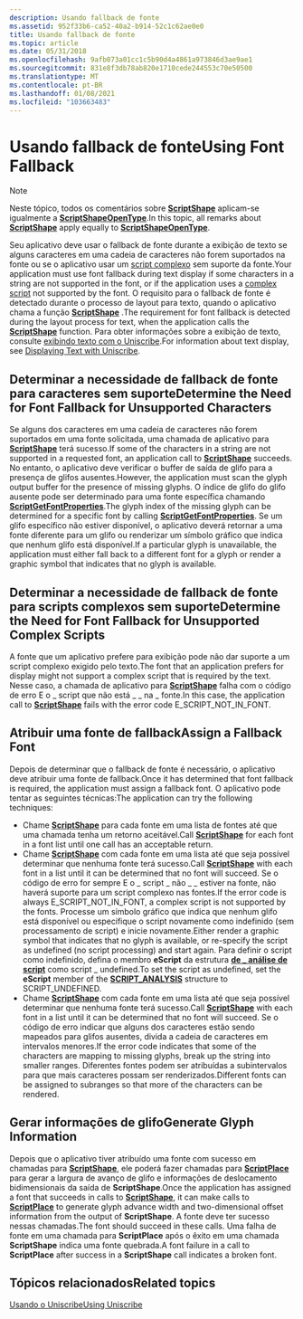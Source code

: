 ```yaml
---
description: Usando fallback de fonte
ms.assetid: 952f33b6-ca52-40a2-b914-52c1c62ae0e0
title: Usando fallback de fonte
ms.topic: article
ms.date: 05/31/2018
ms.openlocfilehash: 9afb073a01cc1c5b90d4a4861a973846d3ae9ae1
ms.sourcegitcommit: 831e8f3db78ab820e1710cede244553c70e50500
ms.translationtype: MT
ms.contentlocale: pt-BR
ms.lasthandoff: 01/08/2021
ms.locfileid: "103663483"
---
```

# <a name="using-font-fallback"></a><span data-ttu-id="2f16b-103">Usando fallback de fonte</span><span class="sxs-lookup"><span data-stu-id="2f16b-103">Using Font Fallback</span></span>

> [!Note]  
> <span data-ttu-id="2f16b-104">Neste tópico, todos os comentários sobre [**ScriptShape**](/windows/desktop/api/Usp10/nf-usp10-scriptshape) aplicam-se igualmente a [**ScriptShapeOpenType**](/windows/desktop/api/Usp10/nf-usp10-scriptshapeopentype).</span><span class="sxs-lookup"><span data-stu-id="2f16b-104">In this topic, all remarks about [**ScriptShape**](/windows/desktop/api/Usp10/nf-usp10-scriptshape) apply equally to [**ScriptShapeOpenType**](/windows/desktop/api/Usp10/nf-usp10-scriptshapeopentype).</span></span>

 

<span data-ttu-id="2f16b-105">Seu aplicativo deve usar o fallback de fonte durante a exibição de texto se alguns caracteres em uma cadeia de caracteres não forem suportados na fonte ou se o aplicativo usar um [script complexo](uniscribe-glossary.md) sem suporte da fonte.</span><span class="sxs-lookup"><span data-stu-id="2f16b-105">Your application must use font fallback during text display if some characters in a string are not supported in the font, or if the application uses a [complex script](uniscribe-glossary.md) not supported by the font.</span></span> <span data-ttu-id="2f16b-106">O requisito para o fallback de fonte é detectado durante o processo de layout para texto, quando o aplicativo chama a função [**ScriptShape**](/windows/desktop/api/Usp10/nf-usp10-scriptshape) .</span><span class="sxs-lookup"><span data-stu-id="2f16b-106">The requirement for font fallback is detected during the layout process for text, when the application calls the [**ScriptShape**](/windows/desktop/api/Usp10/nf-usp10-scriptshape) function.</span></span> <span data-ttu-id="2f16b-107">Para obter informações sobre a exibição de texto, consulte [exibindo texto com o Uniscribe](displaying-text-with-uniscribe.md).</span><span class="sxs-lookup"><span data-stu-id="2f16b-107">For information about text display, see [Displaying Text with Uniscribe](displaying-text-with-uniscribe.md).</span></span>

## <a name="determine-the-need-for-font-fallback-for-unsupported-characters"></a><span data-ttu-id="2f16b-108">Determinar a necessidade de fallback de fonte para caracteres sem suporte</span><span class="sxs-lookup"><span data-stu-id="2f16b-108">Determine the Need for Font Fallback for Unsupported Characters</span></span>

<span data-ttu-id="2f16b-109">Se alguns dos caracteres em uma cadeia de caracteres não forem suportados em uma fonte solicitada, uma chamada de aplicativo para [**ScriptShape**](/windows/desktop/api/Usp10/nf-usp10-scriptshape) terá sucesso.</span><span class="sxs-lookup"><span data-stu-id="2f16b-109">If some of the characters in a string are not supported in a requested font, an application call to [**ScriptShape**](/windows/desktop/api/Usp10/nf-usp10-scriptshape) succeeds.</span></span> <span data-ttu-id="2f16b-110">No entanto, o aplicativo deve verificar o buffer de saída de glifo para a presença de glifos ausentes.</span><span class="sxs-lookup"><span data-stu-id="2f16b-110">However, the application must scan the glyph output buffer for the presence of missing glyphs.</span></span> <span data-ttu-id="2f16b-111">O índice de glifo do glifo ausente pode ser determinado para uma fonte específica chamando [**ScriptGetFontProperties**](/windows/desktop/api/Usp10/nf-usp10-scriptgetfontproperties).</span><span class="sxs-lookup"><span data-stu-id="2f16b-111">The glyph index of the missing glyph can be determined for a specific font by calling [**ScriptGetFontProperties**](/windows/desktop/api/Usp10/nf-usp10-scriptgetfontproperties).</span></span> <span data-ttu-id="2f16b-112">Se um glifo específico não estiver disponível, o aplicativo deverá retornar a uma fonte diferente para um glifo ou renderizar um símbolo gráfico que indica que nenhum glifo está disponível.</span><span class="sxs-lookup"><span data-stu-id="2f16b-112">If a particular glyph is unavailable, the application must either fall back to a different font for a glyph or render a graphic symbol that indicates that no glyph is available.</span></span>

## <a name="determine-the-need-for-font-fallback-for-unsupported-complex-scripts"></a><span data-ttu-id="2f16b-113">Determinar a necessidade de fallback de fonte para scripts complexos sem suporte</span><span class="sxs-lookup"><span data-stu-id="2f16b-113">Determine the Need for Font Fallback for Unsupported Complex Scripts</span></span>

<span data-ttu-id="2f16b-114">A fonte que um aplicativo prefere para exibição pode não dar suporte a um script complexo exigido pelo texto.</span><span class="sxs-lookup"><span data-stu-id="2f16b-114">The font that an application prefers for display might not support a complex script that is required by the text.</span></span> <span data-ttu-id="2f16b-115">Nesse caso, a chamada de aplicativo para [**ScriptShape**](/windows/desktop/api/Usp10/nf-usp10-scriptshape) falha com o código de erro E o \_ script que não está \_ \_ na \_ fonte.</span><span class="sxs-lookup"><span data-stu-id="2f16b-115">In this case, the application call to [**ScriptShape**](/windows/desktop/api/Usp10/nf-usp10-scriptshape) fails with the error code E\_SCRIPT\_NOT\_IN\_FONT.</span></span>

## <a name="assign-a-fallback-font"></a><span data-ttu-id="2f16b-116">Atribuir uma fonte de fallback</span><span class="sxs-lookup"><span data-stu-id="2f16b-116">Assign a Fallback Font</span></span>

<span data-ttu-id="2f16b-117">Depois de determinar que o fallback de fonte é necessário, o aplicativo deve atribuir uma fonte de fallback.</span><span class="sxs-lookup"><span data-stu-id="2f16b-117">Once it has determined that font fallback is required, the application must assign a fallback font.</span></span> <span data-ttu-id="2f16b-118">O aplicativo pode tentar as seguintes técnicas:</span><span class="sxs-lookup"><span data-stu-id="2f16b-118">The application can try the following techniques:</span></span>

-   <span data-ttu-id="2f16b-119">Chame [**ScriptShape**](/windows/desktop/api/Usp10/nf-usp10-scriptshape) para cada fonte em uma lista de fontes até que uma chamada tenha um retorno aceitável.</span><span class="sxs-lookup"><span data-stu-id="2f16b-119">Call [**ScriptShape**](/windows/desktop/api/Usp10/nf-usp10-scriptshape) for each font in a font list until one call has an acceptable return.</span></span>
-   <span data-ttu-id="2f16b-120">Chame [**ScriptShape**](/windows/desktop/api/Usp10/nf-usp10-scriptshape) com cada fonte em uma lista até que seja possível determinar que nenhuma fonte terá sucesso.</span><span class="sxs-lookup"><span data-stu-id="2f16b-120">Call [**ScriptShape**](/windows/desktop/api/Usp10/nf-usp10-scriptshape) with each font in a list until it can be determined that no font will succeed.</span></span> <span data-ttu-id="2f16b-121">Se o código de erro for sempre E o \_ script \_ não \_ \_ estiver na fonte, não haverá suporte para um script complexo nas fontes.</span><span class="sxs-lookup"><span data-stu-id="2f16b-121">If the error code is always E\_SCRIPT\_NOT\_IN\_FONT, a complex script is not supported by the fonts.</span></span> <span data-ttu-id="2f16b-122">Processe um símbolo gráfico que indica que nenhum glifo está disponível ou especifique o script novamente como indefinido (sem processamento de script) e inicie novamente.</span><span class="sxs-lookup"><span data-stu-id="2f16b-122">Either render a graphic symbol that indicates that no glyph is available, or re-specify the script as undefined (no script processing) and start again.</span></span> <span data-ttu-id="2f16b-123">Para definir o script como indefinido, defina o membro **eScript** da estrutura [**de \_ análise de script**](/windows/win32/api/usp10/ns-usp10-script_analysis) como script \_ undefined.</span><span class="sxs-lookup"><span data-stu-id="2f16b-123">To set the script as undefined, set the **eScript** member of the [**SCRIPT\_ANALYSIS**](/windows/win32/api/usp10/ns-usp10-script_analysis) structure to SCRIPT\_UNDEFINED.</span></span>
-   <span data-ttu-id="2f16b-124">Chame [**ScriptShape**](/windows/desktop/api/Usp10/nf-usp10-scriptshape) com cada fonte em uma lista até que seja possível determinar que nenhuma fonte terá sucesso.</span><span class="sxs-lookup"><span data-stu-id="2f16b-124">Call [**ScriptShape**](/windows/desktop/api/Usp10/nf-usp10-scriptshape) with each font in a list until it can be determined that no font will succeed.</span></span> <span data-ttu-id="2f16b-125">Se o código de erro indicar que alguns dos caracteres estão sendo mapeados para glifos ausentes, divida a cadeia de caracteres em intervalos menores.</span><span class="sxs-lookup"><span data-stu-id="2f16b-125">If the error code indicates that some of the characters are mapping to missing glyphs, break up the string into smaller ranges.</span></span> <span data-ttu-id="2f16b-126">Diferentes fontes podem ser atribuídas a subintervalos para que mais caracteres possam ser renderizados.</span><span class="sxs-lookup"><span data-stu-id="2f16b-126">Different fonts can be assigned to subranges so that more of the characters can be rendered.</span></span>

## <a name="generate-glyph-information"></a><span data-ttu-id="2f16b-127">Gerar informações de glifo</span><span class="sxs-lookup"><span data-stu-id="2f16b-127">Generate Glyph Information</span></span>

<span data-ttu-id="2f16b-128">Depois que o aplicativo tiver atribuído uma fonte com sucesso em chamadas para [**ScriptShape**](/windows/desktop/api/Usp10/nf-usp10-scriptshape), ele poderá fazer chamadas para [**ScriptPlace**](/windows/desktop/api/Usp10/nf-usp10-scriptplace) para gerar a largura de avanço de glifo e informações de deslocamento bidimensionais da saída de **ScriptShape**.</span><span class="sxs-lookup"><span data-stu-id="2f16b-128">Once the application has assigned a font that succeeds in calls to [**ScriptShape**](/windows/desktop/api/Usp10/nf-usp10-scriptshape), it can make calls to [**ScriptPlace**](/windows/desktop/api/Usp10/nf-usp10-scriptplace) to generate glyph advance width and two-dimensional offset information from the output of **ScriptShape**.</span></span> <span data-ttu-id="2f16b-129">A fonte deve ter sucesso nessas chamadas.</span><span class="sxs-lookup"><span data-stu-id="2f16b-129">The font should succeed in these calls.</span></span> <span data-ttu-id="2f16b-130">Uma falha de fonte em uma chamada para **ScriptPlace** após o êxito em uma chamada **ScriptShape** indica uma fonte quebrada.</span><span class="sxs-lookup"><span data-stu-id="2f16b-130">A font failure in a call to **ScriptPlace** after success in a **ScriptShape** call indicates a broken font.</span></span>

## <a name="related-topics"></a><span data-ttu-id="2f16b-131">Tópicos relacionados</span><span class="sxs-lookup"><span data-stu-id="2f16b-131">Related topics</span></span>

<dl> <dt>

[<span data-ttu-id="2f16b-132">Usando o Uniscribe</span><span class="sxs-lookup"><span data-stu-id="2f16b-132">Using Uniscribe</span></span>](using-uniscribe.md)
</dt> </dl>

 

 



